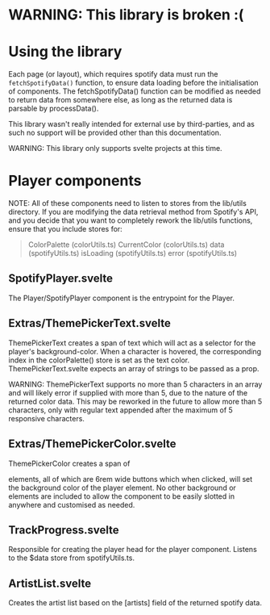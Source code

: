 # WARNING: This library is broken :(
# Using the library

Each page (or layout), which requires spotify data must run the `fetchSpotifyData()` function, to ensure data loading before the initialisation of components.
The fetchSpotifyData() function can be modified as needed to return data from somewhere else, as long as the returned data is parsable by processData().

This library wasn't really intended for external use by third-parties, and as such no support will be provided other than this documentation.

WARNING: This library only supports svelte projects at this time.

# Player components
NOTE: All of these components need to listen to stores from the lib/utils directory. If you are modifying the data retrieval method from Spotify's API,
and you decide that you want to completely rework the lib/utils functions, ensure that you include stores for:
> ColorPalette (colorUtils.ts)
> CurrentColor (colorUtils.ts)
> data (spotifyUtils.ts)
> isLoading (spotifyUtils.ts)
> error (spotifyUtils.ts)

## SpotifyPlayer.svelte
The Player/SpotifyPlayer component is the entrypoint for the Player.

## Extras/ThemePickerText.svelte
ThemePickerText creates a span of text which will act as a selector for the player's background-color.
When a character is hovered, the corresponding index in the colorPalette() store is set as the text color.
ThemePickerText.svelte expects an array of strings to be passed as a prop.

WARNING: ThemePickerText supports no more than 5 characters in an array and will likely error if supplied with more than 5, due to the nature of the returned
color data. This may be reworked in the future to allow more than 5 characters, only with regular text appended after the maximum of 5 responsive characters.

## Extras/ThemePickerColor.svelte
ThemePickerColor creates a span of <div> elements, all of which are 6rem wide buttons which when clicked, will set the background color of the player element.
No other background or elements are included to allow the component to be easily slotted in anywhere and customised as needed.

## TrackProgress.svelte
Responsible for creating the player head for the player component. Listens to the $data store from spotifyUtils.ts.

## ArtistList.svelte
Creates the artist list based on the [artists] field of the returned spotify data.


